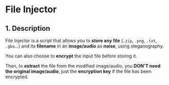 # File Injector

## 1. Description

File Injector is a script that allows you to **store any file** (`.zip`, `.png`, `.txt`, `.gba`...) and its **filename** in an **image/audio** as **noise**, using steganography.

You can also choose to **encrypt** the input file before storing it.

Then, to **extract** the file from the modified image/audio, you **DON'T need the original image/audio**, just the **encryption key** if the file has been encrypted.


